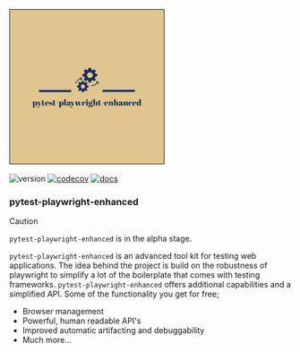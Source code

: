 <img src="https://github.com/symonk/pytest-playwright-enhanced/blob/main/.github/images/logo.png" border="1" width="275" height="275">

![version](https://img.shields.io/pypi/v/pytest-playwright-enhanced?color=%2342f54b&label=&style=flat-square)
[![codecov](https://codecov.io/gh/symonk/pytest-playwright-enhanced/branch/main/graph/badge.svg)](https://codecov.io/gh/symonk/pytest-playwright-enhanced)
[![docs](https://img.shields.io/badge/documentation-online-brightgreen.svg)](https://symonk.github.io/pytest-playwright-enhanced/)


### pytest-playwright-enhanced

> [!CAUTION]
> `pytest-playwright-enhanced` is in the alpha stage.

`pytest-playwright-enhanced` is an advanced tool kit for testing web applications.  The idea behind the project is build on the robustness of playwright
to simplify a lot of the boilerplate that comes with testing frameworks.  `pytest-playwright-enhanced` offers additional capabilities and a simplified
API.  Some of the functionality you get for free;

* Browser management
* Powerful, human readable API's
* Improved automatic artifacting and debuggability
* Much more...
